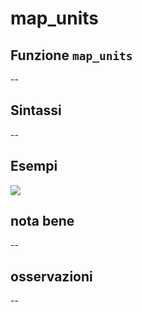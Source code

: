# map\_units

## Funzione `map_units`

--

## Sintassi

--

## Esempi

![](https://github.com/pigreco/HfcQGIS/tree/852bbb62a0d5b7739914d4de0ea5b1ebbb5d81d1/img/variabili/map_units/map_units1.png)

## nota bene

--

## osservazioni

--

